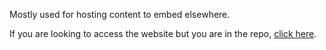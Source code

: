 Mostly used for hosting content to embed elsewhere.

If you are looking to access the website but you are in the repo,
[click here](https://scs-technology-and-innovation.github.io/).

